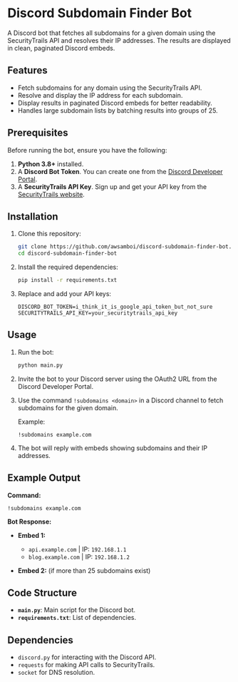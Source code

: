 # Discord Subdomain Finder Bot

A Discord bot that fetches all subdomains for a given domain using the SecurityTrails API and resolves their IP addresses. The results are displayed in clean, paginated Discord embeds.

## Features

- Fetch subdomains for any domain using the SecurityTrails API.
- Resolve and display the IP address for each subdomain.
- Display results in paginated Discord embeds for better readability.
- Handles large subdomain lists by batching results into groups of 25.

## Prerequisites

Before running the bot, ensure you have the following:

1. **Python 3.8+** installed.
2. A **Discord Bot Token**. You can create one from the [Discord Developer Portal](https://discord.com/developers/applications).
3. A **SecurityTrails API Key**. Sign up and get your API key from the [SecurityTrails website](https://securitytrails.com/).

## Installation

1. Clone this repository:

   ```bash
   git clone https://github.com/awsamboi/discord-subdomain-finder-bot.git
   cd discord-subdomain-finder-bot
   ```

2. Install the required dependencies:

   ```bash
   pip install -r requirements.txt
   ```

3. Replace and add your API keys:

   ```
   DISCORD_BOT_TOKEN=i_think_it_is_google_api_token_but_not_sure
   SECURITYTRAILS_API_KEY=your_securitytrails_api_key
   ```

## Usage

1. Run the bot:

   ```bash
   python main.py
   ```

2. Invite the bot to your Discord server using the OAuth2 URL from the Discord Developer Portal.

3. Use the command `!subdomains <domain>` in a Discord channel to fetch subdomains for the given domain.

   Example:

   ```
   !subdomains example.com
   ```

4. The bot will reply with embeds showing subdomains and their IP addresses.

## Example Output

**Command:**

```
!subdomains example.com
```

**Bot Response:**

- **Embed 1:**
  - `api.example.com` | IP: `192.168.1.1`
  - `blog.example.com` | IP: `192.168.1.2`

- **Embed 2:** (if more than 25 subdomains exist)

## Code Structure

- **`main.py`**: Main script for the Discord bot.
- **`requirements.txt`**: List of dependencies.

## Dependencies

- `discord.py` for interacting with the Discord API.
- `requests` for making API calls to SecurityTrails.
- `socket` for DNS resolution.
